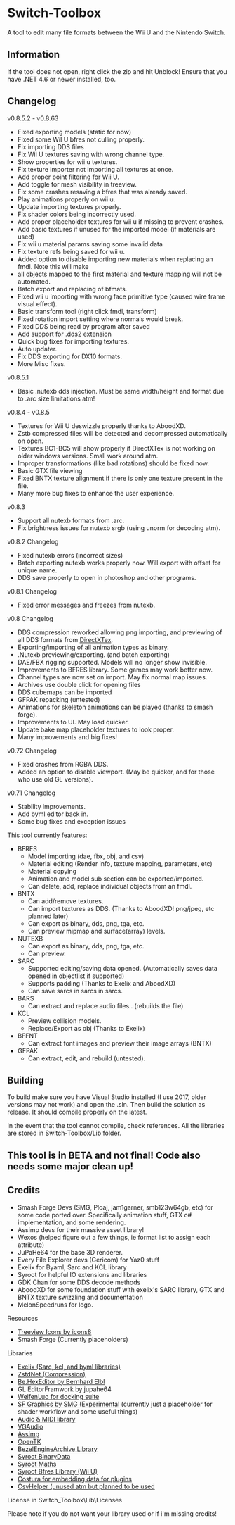 # Switch-Toolbox
A tool to edit many file formats between the Wii U and the Nintendo Switch. 

## Information
If the tool does not open, right click the zip and hit Unblock!
Ensure that you have .NET 4.6 or newer installed, too.

## Changelog

v0.8.5.2 - v0.8.63

- Fixed exporting models (static for now)
- Fixed some WiI U bfres not culling properly.
- Fix importing DDS files
- Fix Wii U textures saving with wrong channel type.
- Show properties for wii u textures.
- Fix texture importer not importing all textures at once.
- Add proper point filtering for Wii U.
- Add toggle for mesh visibility in treeview.
- Fix some crashes resaving a bfres that was already saved.
- Play animations properly on wii u.
- Update importing textures properly.
- Fix shader colors being incorrectly used.
- Add proper placeholder textures for wii u if missing to prevent crashes.
- Add basic textures if unused for the imported model (if materials are used)
- Fix wii u material params saving some invalid data
- Fix texture refs being saved for wii u.
- Added option to disable importing new materials when replacing an fmdl. Note this will make
- all objects mapped to the first material and texture mapping will not be automated.
- Batch export and replacing of bfmats.
- Fixed wii u importing with wrong face primitive type (caused wire frame visual effect).
- Basic transform tool (right click fmdl, transform)
- Fixed rotation import setting where normals would break.
- Fixed DDS being read by program after saved
- Add support for .dds2 extension
- Quick bug fixes for importing textures.
- Auto updater.
- Fix DDS exporting for DX10 formats.
- More Misc fixes.


v0.8.5.1
 - Basic .nutexb dds injection. Must be same width/height and format due to .arc size limitations atm!

v0.8.4 - v0.8.5
- Textures for Wii U deswizzle properly thanks to AboodXD. 
- Zstb compressed files will be detected and decompressed automatically on open. 
- Textures BC1-BC5 will show properly if DirectXTex is not working on older windows versions. Small work around atm.
- Improper transformations (like bad rotations) should be fixed now. 
- Basic GTX file viewing
- Fixed BNTX texture alignment if there is only one texture present in the file. 
- Many more bug fixes to enhance the user experience. 

v0.8.3
- Support all nutexb formats from .arc.
- Fix brightness issues for nutexb srgb (using unorm for decoding atm).

v0.8.2 Changelog
 - Fixed nutexb errors (incorrect sizes)
 - Batch exporting nutexb works properly now. Will export with offset for unique name.
 - DDS save properly to open in photoshop and other programs. 

v0.8.1 Changelog
 - Fixed error messages and freezes from nutexb.

v0.8 Changelog
- DDS compression reworked allowing png importing, and previewing of all DDS formats from [DirectXTex](https://github.com/Microsoft/DirectXTex).
- Exporting/importing of all animation types as binary.
- .Nutexb previewing/exporting. (and batch exporting)
- DAE/FBX rigging supported. Models will no longer show invisible. 
- Improvements to BFRES library. Some games may work better now. 
- Channel types are now set on import. May fix normal map issues.
- Archives use double click for opening files
- DDS cubemaps can be imported
- GFPAK repacking (untested)
- Animations for skeleton animations can be played (thanks to smash forge). 
- Improvements to UI. May load quicker. 
- Update bake map placeholder textures to look proper.
- Many improvements and big fixes!

v0.72 Changelog
- Fixed crashes from RGBA DDS.
- Added an option to disable viewport. (May be quicker, and for those who use old GL versions).

v0.71 Changelog
- Stability improvements. 
- Add byml editor back in.
- Some bug fixes and exception issues

This tool currently features:
- BFRES
   - Model importing (dae, fbx, obj, and csv)
   - Material editing (Render info, texture mapping, parameters, etc)
   - Material  copying
   - Animation and model sub section can be exported/imported.
   - Can delete, add, replace individual objects from an fmdl.
- BNTX
   - Can add/remove textures.
   - Can import textures as DDS. (Thanks to AboodXD! png/jpeg, etc planned later)
   - Can export as binary, dds, png, tga, etc.
   - Can preview mipmap and surface(array) levels.
- NUTEXB
     - Can export as binary, dds, png, tga, etc.
     - Can preview.
- SARC
   - Supported editing/saving data opened. (Automatically saves data opened in objectlist if supported)
   - Supports padding (Thanks to Exelix and AboodXD)
   - Can save sarcs in sarcs in sarcs.
- BARS
   - Can extract and replace audio files.. (rebuilds the file)
- KCL
   - Preview collision models.
   - Replace/Export as obj (Thanks to Exelix)
- BFFNT
   - Can extract font images and preview their image arrays (BNTX)
- GFPAK
   - Can extract, edit, and rebuild (untested).

## Building
To build make sure you have Visual Studio installed (I use 2017, older versions may not work) and open the .sln. Then build the solution as release. It should compile properly on the latest.

In the event that the tool cannot compile, check references. All the libraries are stored in Switch-Toolbox/Lib folder. 

## This tool is in BETA and not final! Code also needs some major clean up!
## Credits

- Smash Forge Devs (SMG, Ploaj,  jam1garner, smb123w64gb, etc) for some code ported over. Specifically animation stuff, GTX c# implementation, and some rendering.
- Assimp devs for their massive asset library!
- Wexos (helped figure out a few things, ie format list to assign each attribute)
- JuPaHe64 for the base 3D renderer.
- Every File Explorer devs (Gericom) for Yaz0 stuff
- Exelix for Byaml, Sarc and KCL library
- Syroot for helpful IO extensions and libraries
- GDK Chan for some DDS decode methods
- AboodXD for some foundation stuff with exelix's SARC library, GTX and BNTX texture swizzling and documentation
- MelonSpeedruns for logo.

Resources
- [Treeview Icons by icons8](https://icons8.com/)
- Smash Forge (Currently placeholders)

Libraries
- [Exelix (Sarc, kcl, and byml libraries)](https://github.com/exelix11/EditorCore/tree/master/FileFormatPlugins)
- [ZstdNet (Compression)](https://github.com/skbkontur/ZstdNet)
- [Be.HexEditor by Bernhard Elbl](https://sourceforge.net/projects/hexbox/)
- GL EditorFramwork by jupahe64
- [WeifenLuo for docking suite](http://dockpanelsuite.com/)
- [SF Graphics by SMG (Experimental](https://github.com/ScanMountGoat/SFGraphics) (currently just a placeholder for shader workflow and some useful things)
- [Audio & MIDI library](https://github.com/naudio/NAudio)
- [VGAudio](https://github.com/Thealexbarney/VGAudio)
- [Assimp](https://bitbucket.org/Starnick/assimpnet/src/master/)
- [OpenTK](https://github.com/opentk/opentk)
- [BezelEngineArchive Library](https://github.com/KillzXGaming/BEA-Library-Editor)
- [Syroot BinaryData](https://gitlab.com/Syroot/BinaryData)
- [Syroot Maths](https://gitlab.com/Syroot/Maths)
- [Syroot Bfres Library (Wii U)](https://gitlab.com/Syroot/NintenTools.Bfres)
- [Costura for embedding data for plugins](https://github.com/Fody/Costura) 
- [CsvHelper (unused atm but planned to be used](https://joshclose.github.io/CsvHelper/)

License
 in Switch_Toolbox\Lib\Licenses
 
 Please note if you do not want your library used or if i'm missing credits! 
